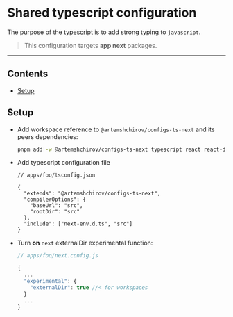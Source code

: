 # Shared typescript configuration

The purpose of the [typescript](https://www.typescriptlang.org/) is to add strong typing to `javascript`.

> This configuration targets **app next** packages.

---

## Contents

- [Setup](#setup)

## Setup

- Add workspace reference to `@artemshchirov/configs-ts-next` and its peers dependencies:

  ```sh
  pnpm add -w @artemshchirov/configs-ts-next typescript react react-dom @types/node @types/react @types/react-dom
  ```

- Add typescript configuration file

  ```jsonc
  // apps/foo/tsconfig.json

  {
    "extends": "@artemshchirov/configs-ts-next",
    "compilerOptions": {
      "baseUrl": "src",
      "rootDir": "src"
    },
    "include": ["next-env.d.ts", "src"]
  }
  ```

- Turn **on** `next` externalDir experimental function:

  ```js
  // apps/foo/next.config.js

  {
    ...
    "experimental": {
      "externalDir": true //< for workspaces
    }
    ...
  }
  ```
